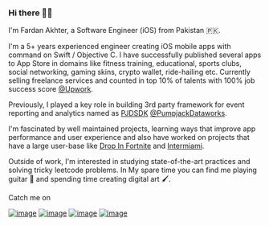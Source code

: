 ### Hi there 👋🏼

I'm Fardan Akhter, a Software Engineer (iOS) from Pakistan 🇵🇰.

I'm a 5+ years experienced engineer creating iOS mobile apps with command on Swift / Objective C. I have successfully published several apps to App Store in domains like fitness training, educational, sports clubs, social networking, gaming skins, crypto wallet, ride-hailing etc. Currently selling freelance services and counted in top 10% of talents with 100% job success score [@Upwork](https://github.com/upwork).

Previously, I played a key role in building 3rd party framework for event reporting and analytics named as [PJDSDK](https://docs.pumpjackdataworks.com/ios) [@PumpjackDataworks](https://github.com/Tixsee).

I'm fascinated by well maintained projects, learning ways that improve app performance and user experience and also have worked on projects that have a large user-base like [Drop In Fortnite](https://apps.apple.com/us/app/drop-in-for-fortnite-app/id1357883503) and [Intermiami](https://apps.apple.com/us/app/inter-miami-cf/id1492007038).

Outside of work, I'm interested in studying state-of-the-art practices and solving tricky leetcode problems. In My spare time you can find me playing guitar 🎸 and spending time creating digital art 🖌.

Catch me on

[![image](https://img.shields.io/badge/UpWork-6FDA44?style=for-the-badge&logo=Upwork&logoColor=white)](https://www.upwork.com/freelancers/~0100738e225fcb57aa)  [![image](https://img.shields.io/badge/LinkedIn-0077B5?style=for-the-badge&logo=linkedin&logoColor=white)](https://www.linkedin.com/in/fardan-akhter-linkedin-profile/)  [![image](https://img.shields.io/badge/-LeetCode-FFA116?style=for-the-badge&logo=LeetCode&logoColor=black)](https://leetcode.com/fardan314/)  [![image](https://img.shields.io/badge/Medium-12100E?style=for-the-badge&logo=medium&logoColor=white)](https://medium.com/@fardan314)


